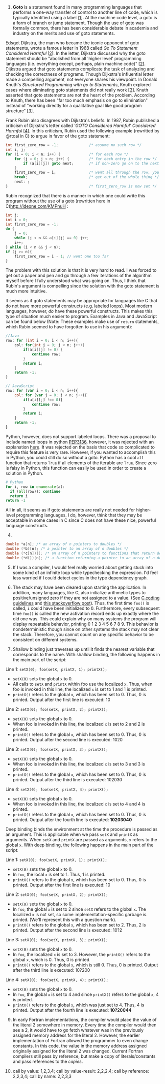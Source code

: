 1) __Goto__ is a statement found in many programming languages that performs a one-way transfer of control to another line of code, which is typically identified using a label [<a href="http://en.wikipedia.org/wiki/Goto">1</a>]. At the machine code level, a goto is a form of branch or jump statement. Though the use of goto was formally common, there has been considerable debate in academia and industry on the merits and use of goto statements.

Edsget Dijkstra, the man who became the iconic opponent of goto statements, wrote a famous letter in 1968 called _Go To Statement Considered Harmful_ [<a href="http://www.cs.utexas.edu/users/EWD/ewd02xx/EWD215.PDF">2</a>]. In the letter, Dijkstra discussed why the goto statement should be "abolished from all 'higher level' programming languages (i.e. everything except, perhaps, plain machine code)" [<a href="http://www.cs.utexas.edu/users/EWD/ewd02xx/EWD215.PDF">2</a>]. Dijkstra argued that goto statements complicate the task of analyzing and checking the correctness of programs. Though Dijkstra's influential letter made a compelling argument, not everyone shares his viewpoint. In Donald Knuth's _Structured Programming with go to Statements_, Knuth explored cases where eliminating goto statements did not really work [<a href="http://sbel.wisc.edu/Courses/ME964/Literature/knuthProgramming1974.pdf">3</a>]. Knuth asserted that goto statements are not the heart of the problem. According to Knuth, there has been "far too much emphasis on go to elimination" instead of "working directly for a qualitative goal like good program structure" [<a href="http://sbel.wisc.edu/Courses/ME964/Literature/knuthProgramming1974.pdf">3</a>].

Frank Rubin also disagrees with Dijkstra's beliefs. In 1987, Rubin published a criticism of Dijkstra's letter called _'GOTO Considered Harmful' Considered Harmful_ [<a href="http://cacm.acm.org/magazines/1987/5/10097-acm-forum/abstract">4</a>]. In this criticism, Rubin used the following example (rewritted by @rtoal in C) to argue in favor of the goto statement:
```c
int first_zero_row = -1;              /* assume no such row */
int i, j;
for (i = 0; i < n; i++) {             /* for each row */
    for (j = 0; j < n; j++) {         /* for each entry in the row */
        if (a[i][j]) goto next;       /* if non-zero go on to the next row */
    }
    first_zero_row = i;               /* went all through the row, you got it! */
    break;                            /* get out of the whole thing */
    next: ;
}                                     /* first_zero_row is now set */
```

Rubin recognized that there is a manner in which one could write this program without the use of a goto (rewritten here in C)http://ideone.com/KMPnuH :
```c
int j;
int i = 0;
int first_zero_row = -1;
do {
    j = 0;
    while (j < n && a[i][j] == 0) j++;
    i++;
} while (i < n && j < n);
if (j >= n){
    first_zero_row = i - 1; // went one too far
}
```
The problem with this solution is that it is very hard to read. I was forced to get out a paper and pen and go through a few iterations of the algorithm myself before I fully understood what was going on. Thus, I think that Rubin's argument is compelling since the solution with the goto statement is much more intuitive.

It seems as if goto statements may be appropriate for languages like C that do not have more powerful constructs (e.g. labeled loops). Most modern languages, however, _do_ have these powerful constructs. This makes this type of situation much easier to program. Examples in Java and JavaScript can be found below (Note: These examples make use of `return` statements, which Rubin seemed to have forgotten to use in his argument):

```java
//Java
row: for (int i = 0; i < n; i++){
    col: for(int j = 0; j < n; j++){
        if(a[i][j] != 0) {
            continue row;
        }
        return i;
    }
    return -1;
}
```
```javascript
// JavaScript
row: for (var i = 0; i < n; i++){
    col: for (var j = 0; j < n; j++){
        if(a[i][j] !== 0){
            continue row;
        }
        return i;
    }
    return -1;
}
```
Python, however, does not support labeled loops. There was a proposal to include named loops in python <a href="https://www.python.org/dev/peps/pep-3136/">PEP3136</a>, however, it was rejected with an explanation <a href="https://mail.python.org/pipermail/python-3000/2007-July/008663.html">here</a>. It was rejected on the basis that code so complicated to
require this feature is very rare. However, if you wanted to accomplish this in Python, you could still do so without a goto. Python has a cool `all` function that returns `True` if all elements of the iterable are `True`. Since zero is falsy in Python, this function can easily be used in order to create a solution in Python.
```python
# Python
for i, row in enumerate(a):
  if (all(row)): continue
  return i
return -1
```

All in all, it seems as if goto statements are really not needed for higher-level programming languages. I do, however, think that they may be acceptable in some cases in C since C does not have these nice, powerful language constructs.

4)
```c
double *a[n]; /* an array of n pointers to doubles */
double (*b)[n]; /* a pointer to an array of n doubles */
double (*c[n])(); /* an array of n pointers to functions that return doubles */
double (*d())[n]; /* a function returning a pointer to an array of n doubles */
```
5) If I was a compiler, I would feel really worried about getting stuck into some kind of an infinite loop while
typechecking the expression. I'd feel less worried if I could detect cycles in the type dependency graph.

7) The stack may have been cleared upon starting the application. In addition, many languages, like C, also initialize arithmetic types to positive/unsigned zero if they are not assigned to a value. (See <a href="http://c0x.coding-guidelines.com/6.7.8.html">C coding guidelines</a> and <a href="https://stackoverflow.com/questions/1597405/what-happens-to-a-declared-uninitialized-variable-in-c-does-it-have-a-value">this stackoverflow post</a>). Thus, the first time `foo()` is called, `i` could have been initialized to 0. Furthermore, every subsequent time `foo()` is called the
new activation record ends up exactly where the old one was. This could explain why on many systems the program will display repeatable behavior, printing 0 1 2 3 4 5 6 7 8 9. This behavior is nondeterministic though since
on other systems the stack may not clear the stack. Therefore, you cannot count on any
specific behavior to be consistent on different systems.

8) Shallow binding just traverses up until it finds the nearest variable that corresponds to the name. With shallow binding, the following happens in the main part of the script:

Line 1:
`setX(0); foo(setX, printX, 1); printX();`

* `setX(0)` sets the global `x` to 0.
* All calls to `setX` and `printX` within foo use the localized `x`. Thus, when foo is invoked in this line, the localized `x` is set to 1 and 1 is printed.
* `printX()` refers to the global `x`, which has been set to 0. Thus, 0 is printed.
Output after the first line is executed: 10

Line 2:
`setX(0); foo(setX, printX, 2); printX();`

* `setX(0)` sets the global `x` to 0.
* When foo is invoked in this line, the localized `x` is set to 2 and 2 is printed.
* `printX()` refers to the global `x`, which has been set to 0. Thus, 0 is printed.
Output after the second line is executed: 1020

Line 3:
`setX(0); foo(setX, printX, 3); printX();`
* `setX(0)` sets the global `x` to 0.
* When foo is invoked in this line, the localized `x` is set to 3 and 3 is printed.
* `printX()` refers to the global `x`, which has been set to 0. Thus, 0 is printed.
Output after the third line is executed: 102030

Line 4:
`setX(0); foo(setX, printX, 4); printX();`
* `setX(0)` sets the global `x` to 0.
* When foo is invoked in this line, the localized `x` is set to 4 and 4 is printed.
* `printX()` refers to the global `x`, which has been set to 0. Thus, 0 is printed.
Output after the fourth line is executed: **10203040**

Deep binding binds the environment at the time the procedure is passed as an argument. This is applicable when we pass `setX` and `printX` as arguments. When `setX` and `printX` are passed as arguments, `x` refers to the global `x`. With deep binding, the following happens in the main part of the script:

Line 1:
`setX(0); foo(setX, printX, 1); printX();`
* `setX(0)` sets the global `x` to 0.
* In `foo`, the local `x` is set to 1. Thus, 1 is printed.
* `printX()` refers to the global `x`, which has been set to 0. Thus, 0 is printed.
Output after the first line is executed: 10

Line 2:
`setX(0); foo(setX, printX, 2); printX();`

* `setX(0)` sets the global `x` to 0.
* In `foo`, the global `x` is set to 2 since `setX` refers to the global `x`. The localized `x` is not set, so some implementation-specific garbage is printed. (We'll represent this with a question mark).
* `printX()` refers to the global `x`, which has been set to 2. Thus, 2 is printed.
Output after the second line is executed: 10?2

Line 3:
`setX(0); foo(setX, printX, 3); printX();`

* `setX(0)` sets the global `x` to 0.
* In `foo`, the localized `x` is set to 3. However, the `printX()` refers to the global `x`, which is 0. Thus, 0 is printed.
* `printX()` refers to the global `x`, which is still 0. Thus, 0 is printed.
Output after the third line is executed: 10?200

Line 4:
`setX(0); foo(setX, printX, 4); printX();`
* `setX(0)` sets the global `x` to 0.
* In `foo`, the global `x` is set to 4 and since `printX()` refers to the global `x`, 4 is printed.
* `printX()` refers to the global `x`, which was just set to 4. Thus, 4 is printed.
Output after the fourth line is executed: **10?20044**

9) In early Fortran implementations, the compiler would place the value of the literal 2 somewhere in memory. Every time the compiler would then see a 2, it would have to go fetch whatever was in the previously assigned memory address for the literal 2. However, the earlier implementation of Fortran allowed the programmer to even change constants. In this code, the value in the memory address assigned originally assigned for the literal 2 was changed.
Current Fortran compilers still pass by reference, but make a copy of literals/constants and pass references to the _copies_.

10) call by value: 1,2,3,4;
    call by value-result: 2,2,2,4;
    call by reference: 2,2,3,4;
    call by name: 2,2,3,3

